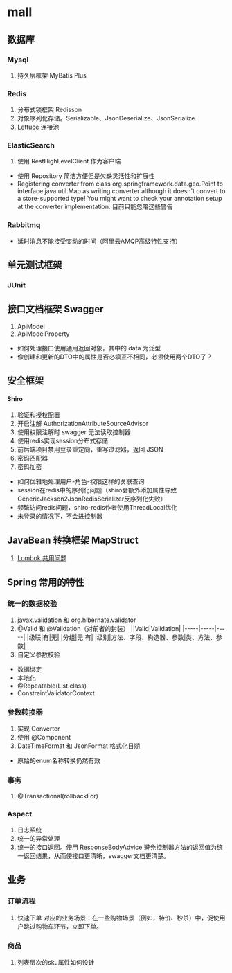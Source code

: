 # mall

## 数据库
### Mysql
1. 持久层框架 MyBatis Plus

### Redis
1. 分布式锁框架 Redisson
2. 对象序列化存储。Serializable、JsonDeserialize、JsonSerialize
3. Lettuce 连接池

### ElasticSearch
1. 使用 RestHighLevelClient 作为客户端

- 使用 Repository 简洁方便但是欠缺灵活性和扩展性
- Registering converter from class org.springframework.data.geo.Point to interface java.util.Map as writing converter although it doesn't convert to a store-supported type! You might want to check your annotation setup at the converter implementation. 目前只能忽略这些警告

### Rabbitmq
- 延时消息不能接受变动的时间（阿里云AMQP高级特性支持）

## 单元测试框架
### JUnit

## 接口文档框架 Swagger
1. ApiModel
2. ApiModelProperty

- 如何处理接口使用通用返回对象，其中的 data 为泛型
- 像创建和更新的DTO中的属性是否必填互不相同，必须使用两个DTO了？

## 安全框架
#### Shiro
1. 验证和授权配置
2. 开启注解 AuthorizationAttributeSourceAdvisor
3. 使用权限注解时 swagger 无法读取控制器 
4. 使用redis实现session分布式存储
5. 前后端项目禁用登录重定向，重写过滤器，返回 JSON
6. 密码匹配器
7. 密码加密

- 如何优雅地处理用户-角色-权限这样的关联查询
- session在redis中的序列化问题（shiro会额外添加属性导致GenericJackson2JsonRedisSerializer反序列化失败）
- 频繁访问redis问题，shiro-redis作者使用ThreadLocal优化
- 未登录的情况下，不会进控制器

## JavaBean 转换框架 MapStruct

1. [Lombok 共用问题](https://mapstruct.org/faq/#can-i-use-mapstruct-together-with-project-lombok)

## Spring 常用的特性

### 统一的数据校验
1. javax.validation 和 org.hibernate.validator
2. @Valid 和 @Validation（对前者的封装）
||Valid|Validation|
|-----|-----|-----|
|级联|有|无|
|分组|无|有|
|级别|方法、字段、构造器、参数|类、方法、参数|
3. 自定义参数校验

- 数据绑定
- 本地化
- @Repeatable(List.class)
- ConstraintValidatorContext

### 参数转换器
1. 实现 Converter
2. 使用 @Component
3. DateTimeFormat 和 JsonFormat 格式化日期

- 原始的enum名称转换仍然有效

### 事务
1. @Transactional(rollbackFor)

### Aspect
1. 日志系统
2. 统一的异常处理
3. 统一的接口返回。使用 ResponseBodyAdvice 避免控制器方法的返回值为统一返回结果，从而使接口更清晰，swagger文档更清楚。

## 业务

### 订单流程
1. 快速下单
对应的业务场景：在一些购物场景（例如，特价、秒杀）中，促使用户跳过购物车环节，立即下单。

### 商品
1. 列表层次的sku属性如何设计
